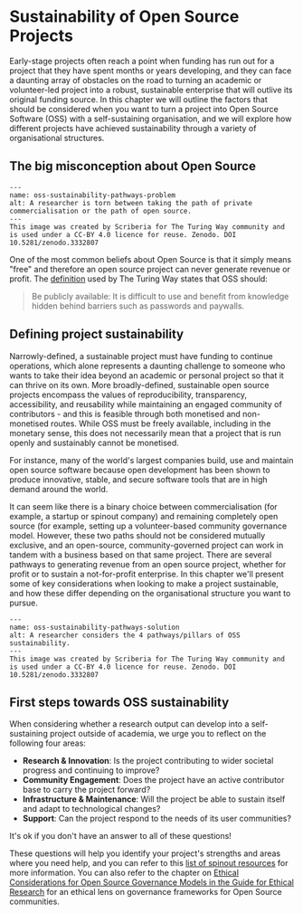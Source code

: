 

# Sustainability of Open Source Projects

Early-stage projects often reach a point when funding has run out for a project that they have spent months or years developing, and they can face a daunting array of obstacles on the road to turning an academic or volunteer-led project into a robust, sustainable enterprise that will outlive its original funding source.
In this chapter we will outline the factors that should be considered when you want to turn a project into Open Source Software (OSS) with a self-sustaining organisation, and we will explore how different projects have achieved sustainability through a variety of organisational structures.

## The big misconception about Open Source
```{figure} ../../figures/oss-sustainability-pathways-problem.*
---
name: oss-sustainability-pathways-problem
alt: A researcher is torn between taking the path of private commercialisation or the path of open source.
---
This image was created by Scriberia for The Turing Way community and is used under a CC-BY 4.0 licence for reuse. Zenodo. DOI 10.5281/zenodo.3332807
```

One of the most common beliefs about Open Source is that it simply means "free" and therefore an open source project can never generate revenue or profit.
The [definition](https://book.the-turing-way.org/reproducible-research/open.html) used by The Turing Way states that OSS should:
>Be publicly available: It is difficult to use and benefit from knowledge hidden behind barriers such as passwords and paywalls.
>

## Defining project sustainability

Narrowly-defined, a sustainable project must have funding to continue operations, which alone represents a daunting challenge to someone who wants to take their idea beyond an academic or personal project so that it can thrive on its own.
More broadly-defined, sustainable open source projects encompass the values of reproducibility, transparency, accessibility, and reusability while maintaining an engaged community of contributors - and this is feasible through both monetised and non-monetised routes.
While OSS must be freely available, including in the monetary sense, this does not necessarily mean that a project that is run openly and sustainably cannot be monetised.

For instance, many of the world's largest companies build, use and maintain open source software because open development has been shown to produce innovative, stable, and secure software tools that are in high demand around the world.

It can seem like there is a binary choice between commercialisation (for example, a startup or spinout company) and remaining completely open source (for example, setting up a volunteer-based community governance model.
However, these two paths should not be considered mutually exclusive, and an open-source, community-governed project can work in tandem with a business based on that same project.
There are several pathways to generating revenue from an open source project, whether for profit or to sustain a not-for-profit enterprise.
In this chapter we'll present some of key considerations when looking to make a project sustainable, and how these differ depending on the organisational structure you want to pursue.

```{figure} ../../figures/oss-sustainability-pathways-solution.*
---
name: oss-sustainability-pathways-solution
alt: A researcher considers the 4 pathways/pillars of OSS sustainability.
---
This image was created by Scriberia for The Turing Way community and is used under a CC-BY 4.0 licence for reuse. Zenodo. DOI 10.5281/zenodo.3332807
```
## First steps towards OSS sustainability
When considering whether a research output can develop into a self-sustaining project outside of academia, we urge you to reflect on the following four areas:

- **Research & Innovation**: Is the project contributing to wider societal progress and continuing to improve?
- **Community Engagement**: Does the project have an active contributor base to carry the project forward?
- **Infrastructure & Maintenance**: Will the project be able to sustain itself and adapt to technological changes?
- **Support**: Can the project respond to the needs of its user communities?

It's ok if you don't have an answer to all of these questions!

These questions will help you identify your project's strengths and areas where you need help, and you can refer to this [list of spinout resources](https://github.com/alan-turing-institute/research-application-management/blob/main/resources/innovation/spinout_resources.md) for more information.
You can also refer to the chapter on [Ethical Considerations for Open Source Governance Models in the Guide for Ethical Research](https://the-turing-way.netlify.app/ethical-research/ethics-open-source-governance.html) for an ethical lens on governance frameworks for Open Source communities.
